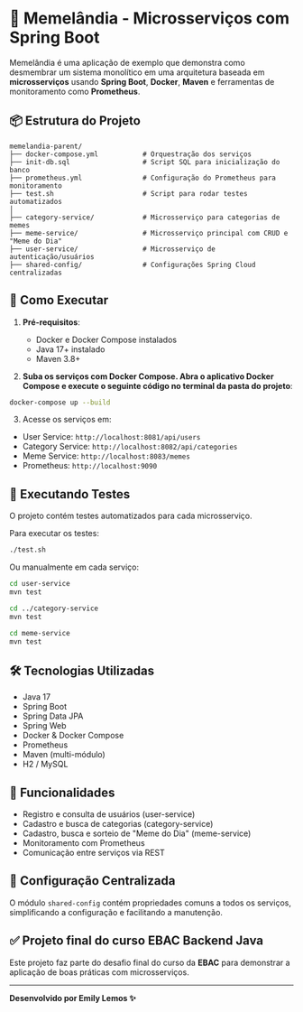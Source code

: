 
# 🧠 Memelândia - Microsserviços com Spring Boot

Memelândia é uma aplicação de exemplo que demonstra como desmembrar um sistema monolítico em uma arquitetura baseada em **microsserviços** usando **Spring Boot**, **Docker**, **Maven** e ferramentas de monitoramento como **Prometheus**.

## 📦 Estrutura do Projeto

```
memelandia-parent/
├── docker-compose.yml           # Orquestração dos serviços
├── init-db.sql                  # Script SQL para inicialização do banco
├── prometheus.yml               # Configuração do Prometheus para monitoramento
├── test.sh                      # Script para rodar testes automatizados
│
├── category-service/            # Microsserviço para categorias de memes
├── meme-service/                # Microsserviço principal com CRUD e "Meme do Dia"
├── user-service/                # Microsserviço de autenticação/usuários
├── shared-config/               # Configurações Spring Cloud centralizadas
```

## 🚀 Como Executar

1. **Pré-requisitos**:
   - Docker e Docker Compose instalados
   - Java 17+ instalado
   - Maven 3.8+

2. **Suba os serviços com Docker Compose. Abra o aplicativo Docker Compose e execute o seguinte código no terminal da pasta do projeto**:

```bash
docker-compose up --build
```

3. Acesse os serviços em:

- User Service: `http://localhost:8081/api/users`
- Category Service: `http://localhost:8082/api/categories`
- Meme Service: `http://localhost:8083/memes`
- Prometheus: `http://localhost:9090`

## 🧪 Executando Testes

O projeto contém testes automatizados para cada microsserviço.

Para executar os testes:

```bash
./test.sh
```

Ou manualmente em cada serviço:

```bash
cd user-service
mvn test

cd ../category-service
mvn test

cd meme-service
mvn test
```

## 🛠 Tecnologias Utilizadas

- Java 17
- Spring Boot
- Spring Data JPA
- Spring Web
- Docker & Docker Compose
- Prometheus
- Maven (multi-módulo)
- H2 / MySQL

## 🧠 Funcionalidades

- Registro e consulta de usuários (user-service)
- Cadastro e busca de categorias (category-service)
- Cadastro, busca e sorteio de "Meme do Dia" (meme-service)
- Monitoramento com Prometheus
- Comunicação entre serviços via REST

## 📂 Configuração Centralizada

O módulo `shared-config` contém propriedades comuns a todos os serviços, simplificando a configuração e facilitando a manutenção.

## ✅ Projeto final do curso EBAC Backend Java

Este projeto faz parte do desafio final do curso da **EBAC** para demonstrar a aplicação de boas práticas com microsserviços.

---

**Desenvolvido por Emily Lemos ✨**
